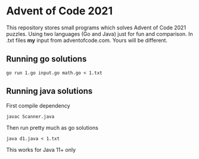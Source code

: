 # Advent of Code 2021

This repository stores small programs which solves Advent of Code 2021 puzzles. Using two languages (Go and Java) just for fun and comparison. In .txt files **my** input from adventofcode.com. Yours will be different. 

## Running go solutions
`go run 1.go input.go math.go < 1.txt` 

## Running java solutions
First compile dependency

`javac Scanner.java`

Then run pretty much as go solutions

`java d1.java < 1.txt`

This works for Java 11+ only